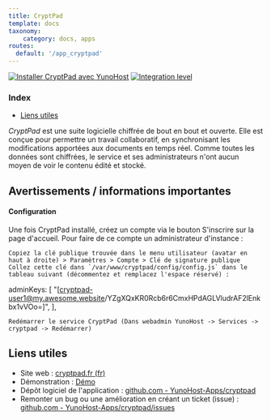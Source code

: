 ```yaml
---
title: CryptPad
template: docs
taxonomy:
    category: docs, apps
routes:
  default: '/app_cryptpad'
---
```


[![Installer CryptPad avec YunoHost](https://install-app.yunohost.org/install-with-yunohost.svg)](https://install-app.yunohost.org/?app=cryptpad) [![Integration level](https://dash.yunohost.org/integration/cryptpad.svg)](https://dash.yunohost.org/appci/app/cryptpad)

### Index

- [Liens utiles](#liens-utiles)

*CryptPad* est une suite logicielle chiffrée de bout en bout et ouverte. Elle est conçue pour permettre un travail collaboratif, en synchronisant les modifications apportées aux documents en temps réel. Comme toutes les données sont chiffrées, le service et ses administrateurs n'ont aucun moyen de voir le contenu édité et stocké.

## Avertissements / informations importantes

#### Configuration

Une fois CryptPad installé, créez un compte via le bouton S'inscrire sur la page d'accueil. Pour faire de ce compte un administrateur d'instance :

    Copiez la clé publique trouvée dans le menu utilisateur (avatar en haut à droite) > Paramètres > Compte > Clé de signature publique
    Collez cette clé dans `/var/www/cryptpad/config/config.js` dans le tableau suivant (décommentez et remplacez l'espace réservé) :

adminKeys: [
        "[cryptpad-user1@my.awesome.website/YZgXQxKR0Rcb6r6CmxHPdAGLVludrAF2lEnkbx1vVOo=]",
],

    Redémarrer le service CryptPad (Dans webadmin YunoHost -> Services -> cryptpad -> Redémarrer)

## Liens utiles

+ Site web : [cryptpad.fr (fr)](https://cryptpad.fr/)
+ Démonstration : [Démo](https://cryptpad.fr/)
+ Dépôt logiciel de l'application : [github.com - YunoHost-Apps/cryptpad](https://github.com/YunoHost-Apps/cryptpad_ynh)
+ Remonter un bug ou une amélioration en créant un ticket (issue) : [github.com - YunoHost-Apps/cryptpad/issues](https://github.com/YunoHost-Apps/cryptpad_ynh/issues)
